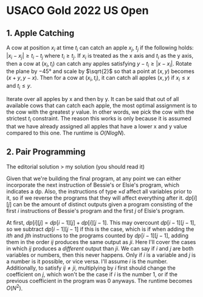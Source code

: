 # USACO Gold 2022 US Open

## 1. Apple Catching
A cow at position $x_i$ at time $t_i$ can catch an apple $x_j$, $t_j$ if the following holds: $|x_i-x_j|\ge{t_i-t_j}$ where $t_i\ge{t_j}$. If $x_i$ is treated as the x axis and $t_i$ as the y axis, then a cow at $(x_i,t_i)$ can catch any apples satisfying $y-t_i\ge{|x-x_i|}$. Rotate the plane by $-45°$ and scale by $\sqrt{2}$ so that a point at $(x,y)$ becomes $(x+y,y-x)$. Then for a cow at $(x_i,t_i)$, it can catch all apples $(x,y)$ if $x_i\le{x}$ and $t_i\le{y}$.

Iterate over all apples by x and then by y. It can be said that out of all available cows that can catch each apple, the most optimal assignment is to the cow with the greatest $y$ value. In other words, we pick the cow with the strictest $t_i$ constraint. The reason this works is only because it is assumed that we have already assigned all apples that have a lower x and y value compared to this one. The runtime is $O(NlogN)$.

## 2. Pair Programming
The editorial solution > my solution (you should read it)

Given that we're building the final program, at any point we can either incorporate the next instruction of Bessie's or Elsie's program, which indicates a dp. Also, the instructions of type $\times{d}$ affect all variables prior to it, so if we reverse the programs that they will affect everything after it. $dp[i][j]$ can be the amount of distinct outputs given a program consisting of the first $i$ instructions of Bessie's program and the first $j$ of Elsie's program. 

At first, $dp[i][j]=dp[i-1][j]+dp[i][j-1]$. This may overcount $dp[i-1][j-1]$, so we subtract $dp[i-1][j-1]$ if this is the case, which is if when adding the $ith$ and $jth$ instructions to the programs counted by $dp[i-1][j-1]$, adding them in the order $ij$ produces the same output as $ji$. Here I'll cover the cases in which $ij$ produces a <i>different</i> output than $ji$. We can say if $i$ and $j$ are both variables or numbers, then this never happens. Only if $i$ is a variable and $j$ is a number is it possible, or vice versa. I'll assume $i$ is the number. Additionally, to satisfy $ij\ne{ji}$, multiplying by $i$ first should change the coefficient on $j$, which won't be the case if $i$ is the number $1$, or if the previous coefficient in the program was $0$ anyways. The runtime becomes $O(N^2)$.